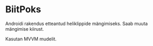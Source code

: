 # BiitPoks
Androidi rakendus etteantud heliklippide mängimiseks.
Saab muuta mängimise kiirust.

Kasutan MVVM mudelit.
